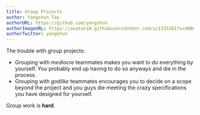 ```yaml
---
title: Group Projects
author: Yangshun Tay
authorURL: https://github.com/yangshun
authorImageURL: https://avatars0.githubusercontent.com/u/1315101?s=400&v=4
authorTwitter: yangshun
---
```


The trouble with group projects:

- Grouping with _mediocre_ teammates makes you want to do everything by yourself. You probably end up having to do so anyways and die in the process.
- Grouping with _godlike_ teammates encourages you to decide on a scope beyond the project and you guys die meeting the crazy specifications you have designed for yourself.

Group work is **hard**.
